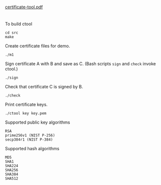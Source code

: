 [certificate-tool.pdf](https://georgeweigt.github.io/certificate-tool.pdf)

#

To build ctool

```
cd src
make
```

Create certificate files for demo.

```
./m1
```

Sign certificate A with B and save as C. (Bash scripts `sign` and `check` invoke ctool.)

```
./sign
```

Check that certificate C is signed by B.

```
./check
```

Print certificate keys.

```
./ctool key key.pem
```

Supported public key algorithms

```
RSA
prime256v1 (NIST P-256)
secp384r1 (NIST P-384)
```

Supported hash algorithms

```
MD5
SHA1
SHA224
SHA256
SHA384
SHA512
```
